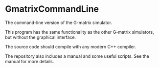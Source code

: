 # GmatrixCommandLine
The command-line version of the G-matrix simulator.

This program has the same functionality as the other G-matrix simulators,
but without the graphical interface.

The source code should compile with any modern C++ compiler.

The repository also includes a manual and some useful scripts.
See the manual for more details.
